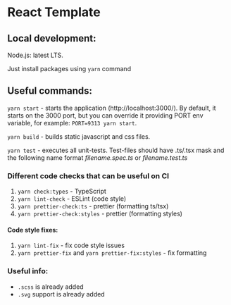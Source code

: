 # React Template
## Local development:
Node.js: latest LTS. 

Just install packages using `yarn` command

## Useful commands:

`yarn start` - starts the application (http://localhost:3000/). By default, it starts on the 3000 port, but you can override
it providing PORT env variable, for example: `PORT=9313 yarn start`.

`yarn build` - builds static javascript and css files.

`yarn test` - executes all unit-tests. Test-files should have .ts/.tsx mask and the following name format _filename.spec.ts_ or _filename.test.ts_

### Different code checks that can be useful on CI
1. `yarn check:types` - TypeScript
2. `yarn lint-check` - ESLint (code style)
3. `yarn prettier-check:ts` - prettier (formatting ts/tsx)
4. `yarn prettier-check:styles` - prettier (formatting styles)

#### Code style fixes: 
1. `yarn lint-fix` - fix code style issues
2. `yarn prettier-fix` and `yarn prettier-fix:styles` - fix formatting

### Useful info:
- `.scss` is already added
- `.svg` support is already added